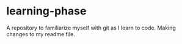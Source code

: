 # learning-phase
A repository to familiarize myself with git as I learn to code.
Making changes to my readme file.
